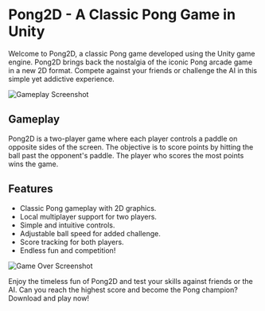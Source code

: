 # Pong2D - A Classic Pong Game in Unity

Welcome to Pong2D, a classic Pong game developed using the Unity game engine. Pong2D brings back the nostalgia of the iconic Pong arcade game in a new 2D format. Compete against your friends or challenge the AI in this simple yet addictive experience.

![Gameplay Screenshot](Images/screenshot1.png)

## Gameplay

Pong2D is a two-player game where each player controls a paddle on opposite sides of the screen. The objective is to score points by hitting the ball past the opponent's paddle. The player who scores the most points wins the game.

## Features

- Classic Pong gameplay with 2D graphics.
- Local multiplayer support for two players.
- Simple and intuitive controls.
- Adjustable ball speed for added challenge.
- Score tracking for both players.
- Endless fun and competition!

![Game Over Screenshot](Images/screenshot2.png)

Enjoy the timeless fun of Pong2D and test your skills against friends or the AI. Can you reach the highest score and become the Pong champion? Download and play now!
